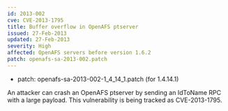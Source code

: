 ```yaml
---
id: 2013-002
cve: CVE-2013-1795
title: Buffer overflow in OpenAFS ptserver
issued: 27-Feb-2013
updated: 27-Feb-2013
severity: High
affected: OpenAFS servers before version 1.6.2
patch: openafs-sa-2013-002.patch
---
```


* patch: openafs-sa-2013-002-1_4_14_1.patch (for 1.4.14.1)

An attacker can crash an OpenAFS ptserver by sending an IdToName RPC
with a large payload. This vulnerability is being tracked as
CVE-2013-1795.


